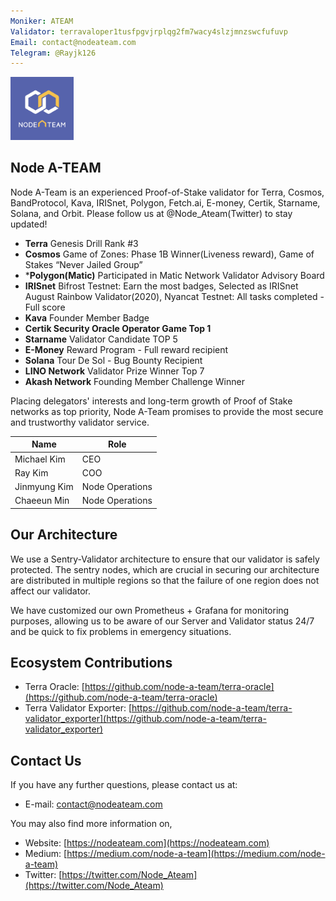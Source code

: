 ```yaml
---
Moniker: ATEAM
Validator: terravaloper1tusfpgvjrplqg2fm7wacy4slzjmnzswcfufuvp
Email: contact@nodeateam.com
Telegram: @Rayjk126
---
```


<img src="https://github.com/node-a-team/validator-profiles/blob/master/validators/terravaloper1tusfpgvjrplqg2fm7wacy4slzjmnzswcfufuvp/logo.png" width="20%"></img>  
    

## Node A-TEAM
Node A-Team is an experienced Proof-of-Stake validator for Terra, Cosmos, BandProtocol, Kava, IRISnet, Polygon, Fetch.ai, E-money, Certik, Starname, Solana, and Orbit. Please follow us at @Node_Ateam(Twitter) to stay updated!

- **Terra** Genesis Drill Rank #3  
- **Cosmos** Game of Zones: Phase 1B Winner(Liveness reward), Game of Stakes “Never Jailed Group”  
- ***Polygon(Matic)** Participated in Matic Network Validator Advisory Board  
- **IRISnet** Bifrost Testnet: Earn the most badges, Selected as IRISnet August Rainbow Validator(2020), Nyancat Testnet: All tasks completed - Full score  
- **Kava** Founder Member Badge  
- **Certik Security Oracle Operator Game Top 1**
- **Starname** Validator Candidate TOP 5  
- **E-Money** Reward Program - Full reward recipient  
- **Solana** Tour De Sol - Bug Bounty Recipient  
- **LINO Network** Validator Prize Winner Top 7  
- **Akash Network** Founding Member Challenge Winner  

Placing delegators' interests and long-term growth of Proof of Stake networks as top priority, Node A-Team promises to provide the most secure and trustworthy validator service.

| Name            | Role                                 |
| --------------- | ------------------------------------ |
| Michael Kim     | CEO                                  |
| Ray Kim         | COO                                  |
| Jinmyung Kim    | Node Operations                      |
| Chaeeun Min     | Node Operations                      |


## Our Architecture
We use a Sentry-Validator architecture to ensure that our validator is safely protected. The sentry nodes, which are crucial in securing our architecture are distributed in multiple regions so that the failure of one region does not affect our validator.

We have customized our own Prometheus + Grafana for monitoring purposes, allowing us to be aware of our Server and Validator status 24/7 and be quick to fix problems in emergency situations.

## Ecosystem Contributions
- Terra Oracle: [https://github.com/node-a-team/terra-oracle](https://github.com/node-a-team/terra-oracle)
- Terra Validator Exporter: [https://github.com/node-a-team/terra-validator_exporter](https://github.com/node-a-team/terra-validator_exporter)

## Contact Us
If you have any further questions, please contact us at:
- E-mail: contact@nodeateam.com


You may also find more information on,
- Website: [https://nodeateam.com](https://nodeateam.com)
- Medium: [https://medium.com/node-a-team](https://medium.com/node-a-team)
- Twitter: [https://twitter.com/Node_Ateam](https://twitter.com/Node_Ateam)
